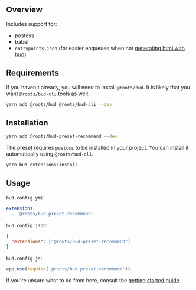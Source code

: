 ## Overview

Includes support for:

- postcss
- babel
- `entrypoints.json` (for easier enqueues when not [generating html with bud](docs:config/template))

## Requirements

If you haven't already, you will need to install `@roots/bud`. It is likely that you want `@roots/bud-cli` tools as well.

```sh
yarn add @roots/bud @roots/bud-cli --dev
```

## Installation

```sh
yarn add @roots/bud-preset-recommend --dev
```

The preset requires `postcss` to be installed in your project. You can install it automatically using `@roots/bud-cli`.

```sh
yarn bud extensions:install
```

## Usage

`bud.config.yml`:

```yml
extensions:
  - '@roots/bud-preset-recommend'
```

`bud.config.json`:

```json
{
  "extensions": ["@roots/bud-preset-recommend"]
}
```

`bud.config.js`:

```js
app.use(require('@roots/bud-preset-recommend'))
```

If you're unsure what to do from here, consult the [getting started guide](docs:getting-started).
